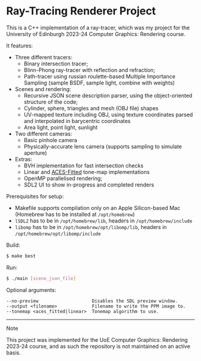 # Ray-Tracing Renderer Project

This is a C++ implementation of a ray-tracer, which was my project for the University of Edinburgh 2023-24 Computer Graphics: Rendering course. 

It features:
- Three different tracers:
  - Binary intersection tracer;
  - Blinn-Phong ray-tracer with reflection and refraction;
  - Path-tracer using russian roulette-based Multiple Importance Sampling (sample BSDF, sample light, combine with weights)
- Scenes and rendering:
  - Recursive JSON scene description parser, using the object-oriented structure of the code;
  - Cylinder, sphere, triangles and mesh (OBJ file) shapes
  - UV-mapped texture including OBJ, using texture coordinates parsed and interpolated in barycentric coordinates
  - Area light, point light, sunlight
- Two different cameras:
  - Basic pinhole camera
  - Physically-accurate lens camera (supports sampling to simulate aperture)
- Extras:
  - BVH implementation for fast intersection checks
  - Linear and [ACES-Fitted](https://github.com/godotengine/godot/pull/52477/files) tone-map implementations
  - OpenMP parallelised rendering;
  - SDL2 UI to show in-progress and completed renders

Prerequisites for setup:
- Makefile supports compilation only on an Apple Silicon-based Mac (Homebrew has to be installed at `/opt/homebrew`)
- `lSDL2` has to be in `/opt/homebrew/lib`, headers in `/opt/homebrew/include`
- `libomp` has to be in `/opt/homebrew/opt/libomp/lib`, headers in `/opt/homebrew/opt/libomp/include`

Build:
```bash
$ make best
```

Run:
```bash
$ ./main [scene_json_file]
```

Optional arguments:
```
--no-preview                    Disables the SDL preview window.
--output <filename>             Filename to write the PPM image to.
--tonemap <aces_fitted|linear>  Tonemap algorithm to use.
```

---

> [!NOTE]  
> This project was implemented for the UoE Computer Graphics: Rendering 2023-24 course, and as such the repository is not maintained on an active basis.
